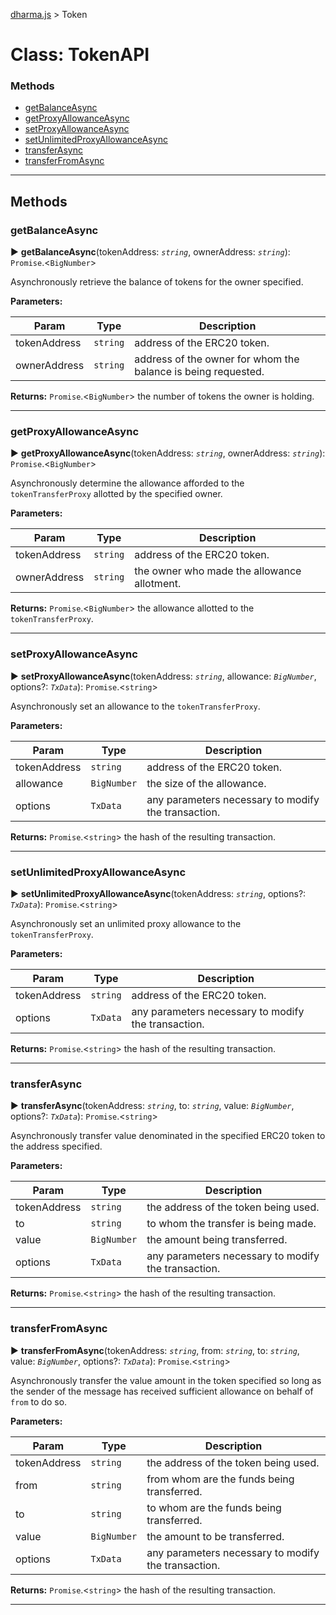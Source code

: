 [dharma.js](../../README.md#api_reference) > Token


# Class: TokenAPI

### Methods

* [getBalanceAsync](#getbalanceasync)
* [getProxyAllowanceAsync](#getproxyallowanceasync)
* [setProxyAllowanceAsync](#setproxyallowanceasync)
* [setUnlimitedProxyAllowanceAsync](#setunlimitedproxyallowanceasync)
* [transferAsync](#transferasync)
* [transferFromAsync](#transferfromasync)

---

## Methods
<a id="getbalanceasync"></a>

###  getBalanceAsync

► **getBalanceAsync**(tokenAddress: *`string`*, ownerAddress: *`string`*): `Promise`.<`BigNumber`>






Asynchronously retrieve the balance of tokens for the owner specified.


**Parameters:**

| Param | Type | Description |
| ------ | ------ | ------ |
| tokenAddress | `string`   |  address of the ERC20 token. |
| ownerAddress | `string`   |  address of the owner for whom the balance is being requested. |





**Returns:** `Promise`.<`BigNumber`>
the number of tokens the owner is holding.






___

<a id="getproxyallowanceasync"></a>

###  getProxyAllowanceAsync

► **getProxyAllowanceAsync**(tokenAddress: *`string`*, ownerAddress: *`string`*): `Promise`.<`BigNumber`>






Asynchronously determine the allowance afforded to the `tokenTransferProxy` allotted by the specified owner.


**Parameters:**

| Param | Type | Description |
| ------ | ------ | ------ |
| tokenAddress | `string`   |  address of the ERC20 token. |
| ownerAddress | `string`   |  the owner who made the allowance allotment. |





**Returns:** `Promise`.<`BigNumber`>
the allowance allotted to the `tokenTransferProxy`.






___

<a id="setproxyallowanceasync"></a>

###  setProxyAllowanceAsync

► **setProxyAllowanceAsync**(tokenAddress: *`string`*, allowance: *`BigNumber`*, options?: *`TxData`*): `Promise`.<`string`>






Asynchronously set an allowance to the `tokenTransferProxy`.


**Parameters:**

| Param | Type | Description |
| ------ | ------ | ------ |
| tokenAddress | `string`   |  address of the ERC20 token. |
| allowance | `BigNumber`   |  the size of the allowance. |
| options | `TxData`   |  any parameters necessary to modify the transaction. |





**Returns:** `Promise`.<`string`>
the hash of the resulting transaction.






___

<a id="setunlimitedproxyallowanceasync"></a>

###  setUnlimitedProxyAllowanceAsync

► **setUnlimitedProxyAllowanceAsync**(tokenAddress: *`string`*, options?: *`TxData`*): `Promise`.<`string`>






Asynchronously set an unlimited proxy allowance to the `tokenTransferProxy`.


**Parameters:**

| Param | Type | Description |
| ------ | ------ | ------ |
| tokenAddress | `string`   |  address of the ERC20 token. |
| options | `TxData`   |  any parameters necessary to modify the transaction. |





**Returns:** `Promise`.<`string`>
the hash of the resulting transaction.






___

<a id="transferasync"></a>

###  transferAsync

► **transferAsync**(tokenAddress: *`string`*, to: *`string`*, value: *`BigNumber`*, options?: *`TxData`*): `Promise`.<`string`>






Asynchronously transfer value denominated in the specified ERC20 token to the address specified.


**Parameters:**

| Param | Type | Description |
| ------ | ------ | ------ |
| tokenAddress | `string`   |  the address of the token being used. |
| to | `string`   |  to whom the transfer is being made. |
| value | `BigNumber`   |  the amount being transferred. |
| options | `TxData`   |  any parameters necessary to modify the transaction. |





**Returns:** `Promise`.<`string`>
the hash of the resulting transaction.






___

<a id="transferfromasync"></a>

###  transferFromAsync

► **transferFromAsync**(tokenAddress: *`string`*, from: *`string`*, to: *`string`*, value: *`BigNumber`*, options?: *`TxData`*): `Promise`.<`string`>






Asynchronously transfer the value amount in the token specified so long as the sender of the message has received sufficient allowance on behalf of `from` to do so.


**Parameters:**

| Param | Type | Description |
| ------ | ------ | ------ |
| tokenAddress | `string`   |  the address of the token being used. |
| from | `string`   |  from whom are the funds being transferred. |
| to | `string`   |  to whom are the funds being transferred. |
| value | `BigNumber`   |  the amount to be transferred. |
| options | `TxData`   |  any parameters necessary to modify the transaction. |





**Returns:** `Promise`.<`string`>
the hash of the resulting transaction.






___
